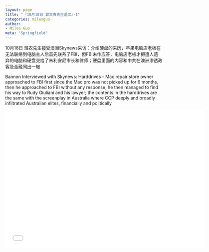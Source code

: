```yaml
---
layout: page
title: "『10月18日 郭文贵先生盖文』·1"
categories: milesguo
author:
- Miles Guo
meta: "Springfield"
---
```


10月18日 班农先生接受澳洲Skynews采访：介绍硬盘的来历，苹果电脑店老板在无法联络到电脑主人后首先联系了FBI，但FBI未作应答，电脑店老板才把遭人遗弃的电脑和硬盘交给了朱利安尼市长和律师；硬盘里面的内容和中共在澳洲渗透政客及金融同出一辙

Bannon Interviewed with Skynews: Harddrives - Mac repair store owner approached to FBI first since the Mac pro was not picked up for 6 months, then he approached to FBI without any response, he then managed to find his way to Rudy Giuliani and his lawyer; the contents in the harddrives are the same with the screenplay in Australia where CCP deeply and broadly infiltrated Australian elites, financially and politically 

<center>
<iframe width="640" height="440" src="../../../../video/milesguo/2020_10_18_Miles_Guo_Getter_1.MOV" frameborder="0" allow="accelerometer; autoplay; encrypted-media; gyroscope; picture-in-picture" allowfullscreen></iframe>
</center>
